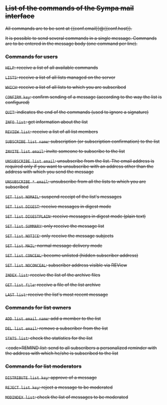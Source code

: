 ~~List of the commands of the Sympa mail interface~~
----------------------------------------------------

~~All commands are to be sent at {{conf.email}}@{{conf.host}}.~~

~~It is possible to send several commands in a single message. Commands are to be entered in the message body (one command per line).~~

### ~~Commands for users~~

~~`HELP`: receive a list of all available commands~~

~~`LISTS`: receive a list of all lists managed on the server~~

~~`WHICH`: receive a list of all lists to which you are subscribed~~

~~`CONFIRM key`: confirm sending of a message (according to the way the list is configured)~~

~~`QUIT`: indicates the end of the commands (used to ignore a signature)~~

~~`INFO list`: get information about the list~~

~~`REVIEW list`: receive a list of all list members~~

~~`SUBSCRIBE list name`: subscription (or subscription confirmation) to the list~~

~~`INVITE list email`: invite someone to subscribe to the list~~

~~`UNSUBSCRIBE list email`: unsubscribe from the list. The email address is required only if you want to unsubscribe with an address other than the address with which you send the message~~

~~`UNSUBSCRIBE * email`: unsubscribe from all the lists to which you are subscribed~~

~~`SET list NOMAIL`: suspend receipt of the list's messages~~

~~`SET list DIGEST`: receive messages in digest mode~~

~~`SET list DIGESTPLAIN`: receive messages in digest mode (plain text)~~

~~`SET list SUMMARY`: only receive the message list~~

~~`SET list NOTICE`: only receive the message subjects~~

~~`SET list MAIL`: normal message delivery mode~~

~~`SET list CONCEAL`: become unlisted (hidden subscriber address)~~

~~`SET list NOCONCEAL`: subscriber address visible via REView~~

~~`INDEX list`: receive the list of the archive files~~

~~`GET list file`: receive a file of the list archive~~

~~`LAST list`: receive the list's most recent message~~

### ~~Commands for list owners~~

~~`ADD list email name`: add a member to the list~~

~~`DEL list email`: remove a subscriber from the list~~

~~`STATS list`: check the statistics for the list~~

&lt;~~code&gt;REMIND *list*: send to all subscribers a personalized reminder with the address with which he/she is subscribed to the list~~

### ~~Commands for list moderators~~

~~`DISTRIBUTE list key`: approve of a message~~

~~`REJECT list key`: reject a message to be moderated~~

~~`MODINDEX list`: check the list of messages to be moderated~~
